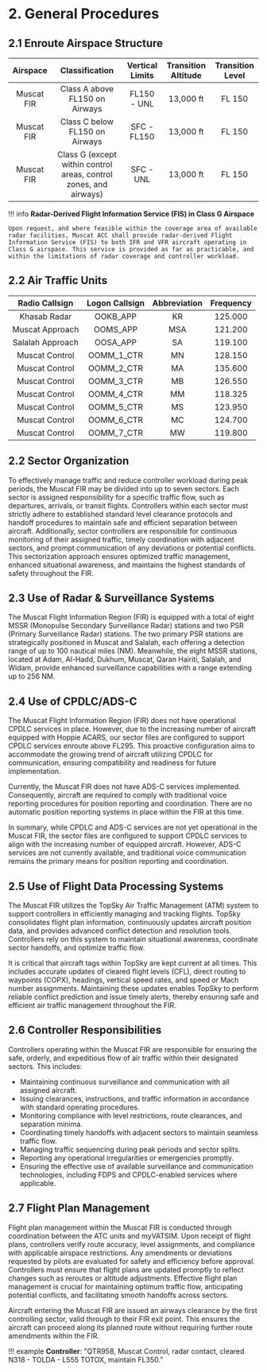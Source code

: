 # 2. General Procedures
## 2.1 Enroute Airspace Structure
|  Airspace  |                           Classification                          | Vertical Limits | Transition Altitude | Transition Level |
|:----------:|:-----------------------------------------------------------------:|:---------------:|:-------------------:|:----------------:|
| Muscat FIR |                   Class A above FL150 on Airways                  |   FL150 - UNL   |      13,000 ft      |      FL 150      |
| Muscat FIR |                   Class C below FL150 on Airways                  |   SFC - FL150   |      13,000 ft      |      FL 150      |
| Muscat FIR | Class G (except within control areas, control zones, and airways) |    SFC - UNL    |      13,000 ft      |      FL 150      |

!!! info
    **Radar-Derived Flight Information Service (FIS) in Class G Airspace**

    Upon request, and where feasible within the coverage area of available radar facilities, Muscat ACC shall provide radar-derived Flight Information Service (FIS) to both IFR and VFR aircraft operating in Class G airspace. This service is provided as far as practicable, and within the limitations of radar coverage and controller workload.

## 2.2 Air Traffic Units
|  Radio Callsign  | Logon Callsign | Abbreviation | Frequency |
|:----------------:|:--------------:|:------------:|:---------:|
|   Khasab Radar   |    OOKB_APP    |      KR      |  125.000  |
|  Muscat Approach |    OOMS_APP    |      MSA     |  121.200  |
| Salalah Approach |    OOSA_APP    |      SA      |  119.100  |
|  Muscat Control  |   OOMM_1_CTR   |      MN      |  128.150  |
|  Muscat Control  |   OOMM_2_CTR   |      MA      |  135.600  |
|  Muscat Control  |   OOMM_3_CTR   |      MB      |  126.550  |
|  Muscat Control  |   OOMM_4_CTR   |      MM      |  118.325  |
|  Muscat Control  |   OOMM_5_CTR   |      MS      |  123.950  |
|  Muscat Control  |   OOMM_6_CTR   |      MC      |  124.700  |
|  Muscat Control  |   OOMM_7_CTR   |      MW      |  119.800  |

## 2.2 Sector Organization
To effectively manage traffic and reduce controller workload during peak periods, the Muscat FIR may be divided into up to seven sectors. Each sector is assigned responsibility for a specific traffic flow, such as departures, arrivals, or transit flights. Controllers within each sector must strictly adhere to established standard level clearance protocols and handoff procedures to maintain safe and efficient separation between aircraft. Additionally, sector controllers are responsible for continuous monitoring of their assigned traffic, timely coordination with adjacent sectors, and prompt communication of any deviations or potential conflicts. This sectorization approach ensures optimized traffic management, enhanced situational awareness, and maintains the highest standards of safety throughout the FIR.

## 2.3 Use of Radar & Surveillance Systems
The Muscat Flight Information Region (FIR) is equipped with a total of eight MSSR (Monopulse Secondary Surveillance Radar) stations and two PSR (Primary Surveillance Radar) stations. The two primary PSR stations are strategically positioned in Muscat and Salalah, each offering a detection range of up to 100 nautical miles (NM). Meanwhile, the eight MSSR stations, located at Adam, Al-Hadd, Dukhum, Muscat, Qaran Hairiti, Salalah, and Widam, provide enhanced surveillance capabilities with a range extending up to 256 NM.

## 2.4 Use of CPDLC/ADS-C
The Muscat Flight Information Region (FIR) does not have operational CPDLC services in place. However, due to the increasing number of aircraft equipped with Hoppie ACARS, our sector files are configured to support CPDLC services enroute above FL295. This proactive configuration aims to accommodate the growing trend of aircraft utilizing CPDLC for communication, ensuring compatibility and readiness for future implementation.

Currently, the Muscat FIR does not have ADS-C services implemented. Consequently, aircraft are required to comply with traditional voice reporting procedures for position reporting and coordination. There are no automatic position reporting systems in place within the FIR at this time.

In summary, while CPDLC and ADS-C services are not yet operational in the Muscat FIR, the sector files are configured to support CPDLC services to align with the increasing number of equipped aircraft. However, ADS-C services are not currently available, and traditional voice communication remains the primary means for position reporting and coordination.

## 2.5 Use of Flight Data Processing Systems
The Muscat FIR utilizes the TopSky Air Traffic Management (ATM) system to support controllers in efficiently managing and tracking flights. TopSky consolidates flight plan information, continuously updates aircraft position data, and provides advanced conflict detection and resolution tools. Controllers rely on this system to maintain situational awareness, coordinate sector handoffs, and optimize traffic flow.

It is critical that aircraft tags within TopSky are kept current at all times. This includes accurate updates of cleared flight levels (CFL), direct routing to waypoints (COPX), headings, vertical speed rates, and speed or Mach number assignments. Maintaining these updates enables TopSky to perform reliable conflict prediction and issue timely alerts, thereby ensuring safe and efficient air traffic management throughout the FIR.

## 2.6 Controller Responsibilities
Controllers operating within the Muscat FIR are responsible for ensuring the safe, orderly, and expeditious flow of air traffic within their designated sectors. This includes:

- Maintaining continuous surveillance and communication with all assigned aircraft.
- Issuing clearances, instructions, and traffic information in accordance with standard operating procedures.
- Monitoring compliance with level restrictions, route clearances, and separation minima.
- Coordinating timely handoffs with adjacent sectors to maintain seamless traffic flow.
- Managing traffic sequencing during peak periods and sector splits.
- Reporting any operational irregularities or emergencies promptly.
- Ensuring the effective use of available surveillance and communication technologies, including FDPS and CPDLC-enabled services where applicable.

## 2.7 Flight Plan Management
Flight plan management within the Muscat FIR is conducted through coordination between the ATC units and myVATSIM. Upon receipt of flight plans, controllers verify route accuracy, level assignments, and compliance with applicable airspace restrictions. Any amendments or deviations requested by pilots are evaluated for safety and efficiency before approval. Controllers must ensure that flight plans are updated promptly to reflect changes such as reroutes or altitude adjustments. Effective flight plan management is crucial for maintaining optimum traffic flow, anticipating potential conflicts, and facilitating smooth handoffs across sectors.

Aircraft entering the Muscat FIR are issued an airways clearance by the first controlling sector, valid through to their FIR exit point. This ensures the aircraft can proceed along its planned route without requiring further route amendments within the FIR.

!!! example
    **Controller**: "QTR958, Muscat Control, radar contact, cleared N318 - TOLDA - L555 TOTOX, maintain FL350."